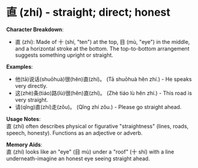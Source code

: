 # **直 (zhí) - straight; direct; honest**

**Character Breakdown**:  
- 直 (zhí): Made of 十 (shí, "ten") at the top, 目 (mù, "eye") in the middle, and a horizontal stroke at the bottom. The top-to-bottom arrangement suggests something upright or straight.

**Examples**:  
- 他(tā)说话(shuōhuà)很(hěn)直(zhí)。 (Tā shuōhuà hěn zhí.) - He speaks very directly.  
- 这(zhè)条(tiáo)路(lù)很(hěn)直(zhí)。 (Zhè tiáo lù hěn zhí.) - This road is very straight.  
- 请(qǐng)直(zhí)走(zǒu)。 (Qǐng zhí zǒu.) - Please go straight ahead.

**Usage Notes**:  
直 (zhí) often describes physical or figurative "straightness" (lines, roads, speech, honesty). Functions as an adjective or adverb.

**Memory Aids**:  
直 (zhí) looks like an "eye" (目 mù) under a "roof" (十 shí) with a line underneath-imagine an honest eye seeing straight ahead.